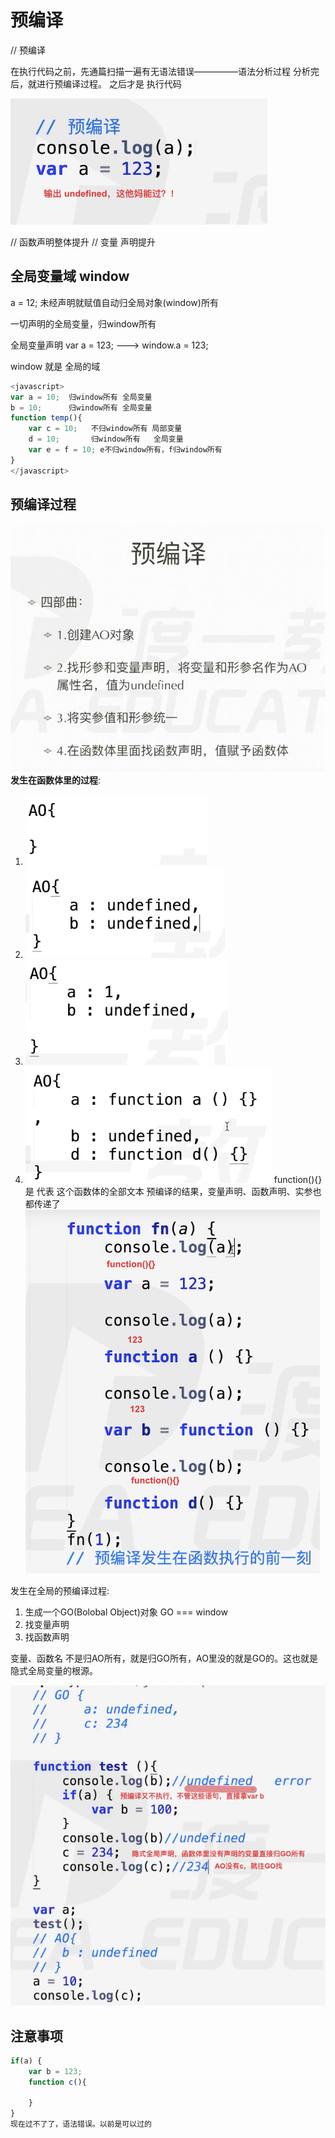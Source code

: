 # 预编译

// 预编译

在执行代码之前，先通篇扫描一遍有无语法错误—————语法分析过程
分析完后，就进行预编译过程。
之后才是 执行代码

![](笔记/2020-04-14-22-21-50.png)

// 函数声明整体提升
// 变量 声明提升


## 全局变量域 window
a = 12;  未经声明就赋值自动归全局对象(window)所有

一切声明的全局变量，归window所有

全局变量声明  var a = 123;  ---> window.a = 123;

window 就是 全局的域
```js
<javascript>
var a = 10;  归window所有 全局变量
b = 10;      归window所有 全局变量
function temp(){
    var c = 10;   不归window所有 局部变量
    d = 10;       归window所有   全局变量
    var e = f = 10; e不归window所有，f归window所有
}
</javascript>
```

## 预编译过程

![](笔记/2020-04-14-22-47-21.png)
**发生在函数体里的过程**:
1. ![](笔记/2020-04-15-08-22-36.png) 
2. ![](笔记/2020-04-15-08-26-44.png)
3. ![](笔记/2020-04-15-08-27-43.png)
4. ![](笔记/2020-04-15-08-28-01.png)
   function(){}  是 代表 这个函数体的全部文本
预编译的结果，变量声明、函数声明、实参也都传递了
![](笔记/2020-04-14-22-58-38.png)

发生在全局的预编译过程:
1. 生成一个GO(Bolobal Object)对象   GO === window
2. 找变量声明
3. 找函数声明

变量、函数名 不是归AO所有，就是归GO所有，AO里没的就是GO的。这也就是隐式全局变量的根源。

![](笔记/2020-04-15-09-02-59.png)









## 注意事项

```js
if(a) {
    var b = 123;
    function c(){

    }
}
现在过不了了，语法错误。以前是可以过的
```